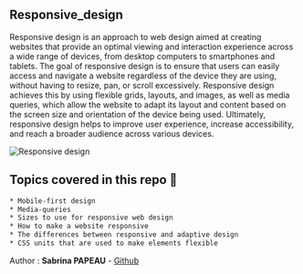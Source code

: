 ## Responsive_design 

Responsive design is an approach to web design aimed at creating websites that provide an optimal viewing and interaction experience across a wide range of devices, from desktop computers to smartphones and tablets. The goal of responsive design is to ensure that users can easily access and navigate a website regardless of the device they are using, without having to resize, pan, or scroll excessively. Responsive design achieves this by using flexible grids, layouts, and images, as well as media queries, which allow the website to adapt its layout and content based on the screen size and orientation of the device being used. Ultimately, responsive design helps to improve user experience, increase accessibility, and reach a broader audience across various devices.


![Responsive design](https://zupimages.net/up/24/17/4gid.png)

##  Topics covered in this repo 📌

```sh
* Mobile-first design  
* Media-queries  
* Sizes to use for responsive web design  
* How to make a website responsive  
* The differences between responsive and adaptive design  
* CSS units that are used to make elements flexible  
```

Author  :  **Sabrina PAPEAU** - [Github](https://github.com/Holbiwan)